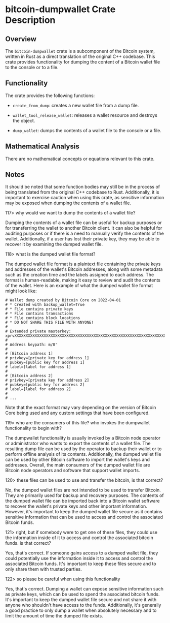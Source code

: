 # bitcoin-dumpwallet Crate Description

## Overview

The `bitcoin-dumpwallet` crate is a subcomponent
of the Bitcoin system, written in Rust as a direct
translation of the original C++ codebase. This
crate provides functionality for dumping the
content of a Bitcoin wallet file to the console or
to a file.

## Functionality

The crate provides the following functions:

- `create_from_dump`:  creates a new wallet file
  from a dump file.

- `wallet_tool_release_wallet`:  releases a wallet
  resource and destroys the object.

- `dump_wallet`: dumps the contents of a wallet
  file to the console or a file.

## Mathematical Analysis
There are no mathematical concepts or equations
relevant to this crate.

## Notes
It should be noted that some function bodies may
still be in the process of being translated from
the original C++ codebase to Rust. Additionally,
it is important to exercise caution when using
this crate, as sensitive information may be
exposed when dumping the contents of a wallet
file.

117> why would we want to dump the contents of
a wallet file?

Dumping the contents of a wallet file can be
useful for backup purposes or for transferring the
wallet to another Bitcoin client. It can also be
helpful for auditing purposes or if there is
a need to manually verify the contents of the
wallet. Additionally, if a user has lost their
private key, they may be able to recover it by
examining the dumped wallet file.

118> what is the dumped wallet file format?

The dumped wallet file format is a plaintext file
containing the private keys and addresses of the
wallet's Bitcoin addresses, along with some
metadata such as the creation time and the labels
assigned to each address. The format is
human-readable, making it easy to review and audit
the contents of the wallet. Here is an example of
what the dumped wallet file format might look
like:

```
# Wallet dump created by Bitcoin Core on 2022-04-01
# * Created with backup_wallet=True
# * File contains private keys
# * File contains transactions
# * File contains block locations
# * DO NOT SHARE THIS FILE WITH ANYONE!
#
# Extended private masterkey: xprvXXXXXXXXXXXXXXXXXXXXXXXXXXXXXXXXXXXXXXXXXXXXXXXXXXXXXXXXXXXXXXXXXXXXXXXXXXXXXXXXXXXXX
#
# Address keypath: m/0'
#
# [Bitcoin address 1]
# privkey=[private key for address 1]
# pubkey=[public key for address 1]
# label=[label for address 1]
#
# [Bitcoin address 2]
# privkey=[private key for address 2]
# pubkey=[public key for address 2]
# label=[label for address 2]
#
# ...
```

Note that the exact format may vary depending on
the version of Bitcoin Core being used and any
custom settings that have been configured.

119> who are the consumers of this file? who
invokes the dumpwallet functionality to begin
with?

The dumpwallet functionality is usually invoked by
a Bitcoin node operator or administrator who wants
to export the contents of a wallet file. The
resulting dump file can be used by the operator to
backup their wallet or to perform offline analysis
of its contents. Additionally, the dumped wallet
file can be used by other Bitcoin software to
import the wallet's keys and addresses. Overall,
the main consumers of the dumped wallet file are
Bitcoin node operators and software that support
wallet imports.

120> these files can be used to use and transfer
the bitcoin, is that correct?

No, the dumped wallet files are not intended to be
used to transfer Bitcoin. They are primarily used
for backup and recovery purposes. The contents of
the dumped wallet file can be imported back into
a Bitcoin wallet software to recover the wallet's
private keys and other important
information. However, it's important to keep the
dumped wallet file secure as it contains sensitive
information that can be used to access and control
the associated Bitcoin funds.

121> right, but if somebody were to get one of
these files, they could use the information inside
of it to access and control the associated bitcoin
funds. is that correct?

Yes, that's correct. If someone gains access to
a dumped wallet file, they could potentially use
the information inside it to access and control
the associated Bitcoin funds. It's important to
keep these files secure and to only share them
with trusted parties.

122> so please be careful when using this
functionality

Yes, that's correct. Dumping a wallet can expose
sensitive information such as private keys, which
can be used to spend the associated bitcoin
funds. It's important to keep the dumped wallet
file secure and not share it with anyone who
shouldn't have access to the funds. Additionally,
it's generally a good practice to only dump
a wallet when absolutely necessary and to limit
the amount of time the dumped file exists.

